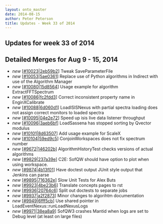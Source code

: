 ```yaml
---
layout: onto_master
date: 2014-08-15
author: Peter Peterson
title: Updates - Week 33 of 2014
---
```

Updates for week 33 of 2014
---------------------------

Detailed Merges for Aug 9 - 15, 2014
------------------------------------
* *new* \[[#10023](http://trac.mantidproject.org/mantid/ticket/10023)\|[2eb59b2](https://github.com/mantidproject/mantid/commit/2eb59b2e6ccf5c2bb8551c76d7e9e159e0bb3a3d)\] Tweak SaveParameterFile
* *new* \[[#10053](http://trac.mantidproject.org/mantid/ticket/10053)\|[5ae0361](https://github.com/mantidproject/mantid/commit/5ae0361f0c6c9af3360e0560e6eb7f058129d2e8)\] Replace use of Python algorithms in Indirect with use of the Algorithm Manager
* *new* \[[#10080](http://trac.mantidproject.org/mantid/ticket/10080)\|[15d8564](https://github.com/mantidproject/mantid/commit/15d8564e801ba75528b8d41d1b22e02fc8b227c1)\] Usage example for algorithm ExtractFFTSpectrum
* *new* \[[#10086](http://trac.mantidproject.org/mantid/ticket/10086)\|[fc2fdd3](https://github.com/mantidproject/mantid/commit/fc2fdd31c17a32da13626346c3cd51795e49409a)\] Correct inconsistent property name in EnginXCalibrate
* *new* \[[#10088](http://trac.mantidproject.org/mantid/ticket/10088)\|[6d060d1](https://github.com/mantidproject/mantid/commit/6d060d104414ccfac23795ad37dc27d0fdfdea1d)\] LoadISISNexus with partial spectra loading does not assign correct monitors to loaded spectra
* *new* \[[#10095](http://trac.mantidproject.org/mantid/ticket/10095)\|[04e2e72](https://github.com/mantidproject/mantid/commit/04e2e72c61920e9d4e37f76ca77aa909e2f2bf7f)\] Speed up isis live data listener throughput
* *new* \[[#10096](http://trac.mantidproject.org/mantid/ticket/10096)\|[3aeb6bf](https://github.com/mantidproject/mantid/commit/3aeb6bfd4f7470c01091540424c436f4077bd06e)\] LoadSassena has stopped sorting by Qvector modulus
* *new* \[[#10101](http://trac.mantidproject.org/mantid/ticket/10101)\|[8d63507](https://github.com/mantidproject/mantid/commit/8d63507562f875a9810580bf8bd1e13bc72407b2)\] Add usage example for ScaleX
* *new* \[[#10104](http://trac.mantidproject.org/mantid/ticket/10104)\|[59ed9c5](https://github.com/mantidproject/mantid/commit/59ed9c517fb40d713a2029dcde7c8ebeb355a572)\] ConjoinWorkspaces does not fix spectrum number
* *new* \[[#9672](http://trac.mantidproject.org/mantid/ticket/9672)\|[146202b](https://github.com/mantidproject/mantid/commit/146202b53578864c58ab36f52cbba88c8207be43)\] AlgorithmHistoryTest checks versions of actual algorithms
* *new* \[[#9829](http://trac.mantidproject.org/mantid/ticket/9829)\|[237a39e](https://github.com/mantidproject/mantid/commit/237a39ec7b61cb747ea1ddb38810987f7f707ffa)\] C2E: SofQW should have option to plot when using workspace.
* *new* \[[#9874](http://trac.mantidproject.org/mantid/ticket/9874)\|[4b13f01](https://github.com/mantidproject/mantid/commit/4b13f01765d884c8e36529d2ec5751e7acffdf18)\] Have doctest output JUnit style output that Jenkins can parse
* *new* \[[#9895](http://trac.mantidproject.org/mantid/ticket/9895)\|[716362e](https://github.com/mantidproject/mantid/commit/716362e2d5b1cfe05cb121ed021983c791f23b6e)\] Slow Unit Tests for Alex Buts
* *new* \[[#9923](http://trac.mantidproject.org/mantid/ticket/9923)\|[4be23b6](https://github.com/mantidproject/mantid/commit/4be23b6fbc87ec033345a57dd33e57a7d3de85b2)\] Translate concepts pages to rst
* *new* \[[#9936](http://trac.mantidproject.org/mantid/ticket/9936)\|[20764c6](https://github.com/mantidproject/mantid/commit/20764c6b9ad4e78b16543df770968d66d55ae925)\] Split out doctests to separate jobs
* *new* \[[#9937](http://trac.mantidproject.org/mantid/ticket/9937)\|[a2f2873](https://github.com/mantidproject/mantid/commit/a2f287384ea7a6bdf98d5116147d86845ca51f4c)\] Minor changes to algorihtm documentation
* *new* \[[#9949](http://trac.mantidproject.org/mantid/ticket/9949)\|[6fff5cb](https://github.com/mantidproject/mantid/commit/6fff5cbccfe7ece77b2efe9036717120e406c194)\] Use shared pointer in LoadEventNexus::runLoadNexusLogs
* *new* \[[#9971](http://trac.mantidproject.org/mantid/ticket/9971)\|[38ea8a9](https://github.com/mantidproject/mantid/commit/38ea8a99619a2e843124bfcdf9216e27080260e1)\] SofQW3 crashes Mantid when logs are set to Debug level (at least on large files)
